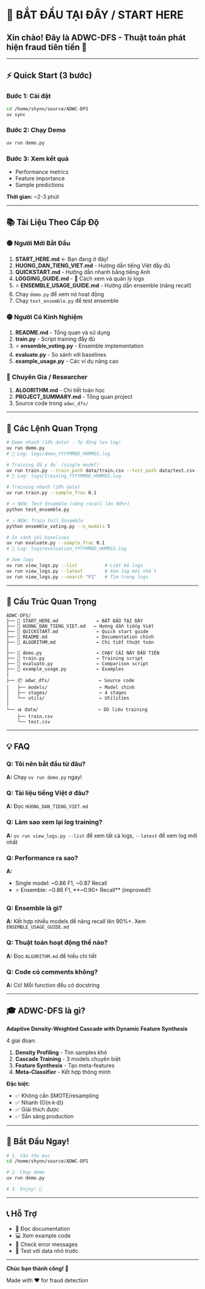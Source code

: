 # 🚀 BẮT ĐẦU TẠI ĐÂY / START HERE

## Xin chào! Đây là ADWC-DFS - Thuật toán phát hiện fraud tiên tiến 🎯

---

## ⚡ Quick Start (3 bước)

### Bước 1: Cài đặt
```bash
cd /home/shynn/source/ADWC-DFS
uv sync
```

### Bước 2: Chạy Demo
```bash
uv run demo.py
```

### Bước 3: Xem kết quả
- Performance metrics
- Feature importance
- Sample predictions

**Thời gian:** ~2-3 phút

---

## 📚 Tài Liệu Theo Cấp Độ

### 🟢 Người Mới Bắt Đầu
1. **START_HERE.md** ← Bạn đang ở đây!
2. **HUONG_DAN_TIENG_VIET.md** - Hướng dẫn tiếng Việt đầy đủ
3. **QUICKSTART.md** - Hướng dẫn nhanh bằng tiếng Anh
4. **LOGGING_GUIDE.md** - 📝 Cách xem và quản lý logs
5. ⭐ **ENSEMBLE_USAGE_GUIDE.md** - Hướng dẫn ensemble (nâng recall)
6. Chạy `demo.py` để xem nó hoạt động
7. Chạy `test_ensemble.py` để test ensemble

### 🟡 Người Có Kinh Nghiệm
1. **README.md** - Tổng quan và sử dụng
2. **train.py** - Script training đầy đủ
3. ⭐ **ensemble_voting.py** - Ensemble implementation
4. **evaluate.py** - So sánh với baselines
5. **example_usage.py** - Các ví dụ nâng cao

### 🔴 Chuyên Gia / Researcher
1. **ALGORITHM.md** - Chi tiết toán học
2. **PROJECT_SUMMARY.md** - Tổng quan project
4. Source code trong `adwc_dfs/`

---

## 🎯 Các Lệnh Quan Trọng

```bash
# Demo nhanh (10% data) - Tự động lưu log!
uv run demo.py
# 📝 Log: logs/demo_YYYYMMDD_HHMMSS.log

# Training đầy đủ (single model)
uv run train.py --train_path data/train.csv --test_path data/test.csv
# 📝 Log: logs/training_YYYYMMDD_HHMMSS.log

# Training nhanh (10% data)
uv run train.py --sample_frac 0.1

# ⭐ NEW: Test Ensemble (nâng recall lên 90%+)
python test_ensemble.py

# ⭐ NEW: Train Full Ensemble
python ensemble_voting.py --n_models 5

# So sánh với baselines
uv run evaluate.py --sample_frac 0.1
# 📝 Log: logs/evaluation_YYYYMMDD_HHMMSS.log

# Xem logs
uv run view_logs.py --list          # Liệt kê logs
uv run view_logs.py --latest        # Xem log mới nhất
uv run view_logs.py --search "F1"   # Tìm trong logs
```

---

## 📂 Cấu Trúc Quan Trọng

```
ADWC-DFS/
├── 📘 START_HERE.md              ← BẮT ĐẦU TẠI ĐÂY
├── 📘 HUONG_DAN_TIENG_VIET.md   ← Hướng dẫn tiếng Việt
├── 📘 QUICKSTART.md              ← Quick start guide
├── 📘 README.md                  ← Documentation chính
├── 📘 ALGORITHM.md               ← Chi tiết thuật toán
│
├── 🐍 demo.py                    ← CHẠY CÁI NÀY ĐẦU TIÊN
├── 🐍 train.py                   ← Training script
├── 🐍 evaluate.py                ← Comparison script
├── 🐍 example_usage.py           ← Examples
│
├── 📦 adwc_dfs/                  ← Source code
│   ├── models/                   ← Model chính
│   ├── stages/                   ← 4 stages
│   └── utils/                    ← Utilities
│
└── 📊 data/                      ← Dữ liệu training
    ├── train.csv
    └── test.csv
```

---

## 💡 FAQ

### Q: Tôi nên bắt đầu từ đâu?
**A:** Chạy `uv run demo.py` ngay!

### Q: Tài liệu tiếng Việt ở đâu?
**A:** Đọc `HUONG_DAN_TIENG_VIET.md`

### Q: Làm sao xem lại log training?
**A:** `uv run view_logs.py --list` để xem tất cả logs, `--latest` để xem log mới nhất

### Q: Performance ra sao?
**A:** 
- Single model: ~0.86 F1, ~0.87 Recall
- ⭐ Ensemble: ~0.86 F1, **~0.90+ Recall** (improved!)

### Q: Ensemble là gì?
**A:** Kết hợp nhiều models để nâng recall lên 90%+. Xem `ENSEMBLE_USAGE_GUIDE.md`

### Q: Thuật toán hoạt động thế nào?
**A:** Đọc `ALGORITHM.md` để hiểu chi tiết

### Q: Code có comments không?
**A:** Có! Mỗi function đều có docstring

---

## 🎓 ADWC-DFS là gì?

**Adaptive Density-Weighted Cascade with Dynamic Feature Synthesis**

4 giai đoạn:
1. **Density Profiling** - Tìm samples khó
2. **Cascade Training** - 3 models chuyên biệt
3. **Feature Synthesis** - Tạo meta-features
4. **Meta-Classifier** - Kết hợp thông minh

**Đặc biệt:**
- ✅ Không cần SMOTE/resampling
- ✅ Nhanh (O(n·k·d))
- ✅ Giải thích được
- ✅ Sẵn sàng production

---

## 🚀 Bắt Đầu Ngay!

```bash
# 1. Vào thư mục
cd /home/shynn/source/ADWC-DFS

# 2. Chạy demo
uv run demo.py

# 3. Enjoy! 🎉
```

---

## 📞 Hỗ Trợ

- 📖 Đọc documentation
- 💻 Xem example code
- 🐛 Check error messages
- 🧪 Test với data nhỏ trước

---

**Chúc bạn thành công! 🎯**

Made with ❤️ for fraud detection

